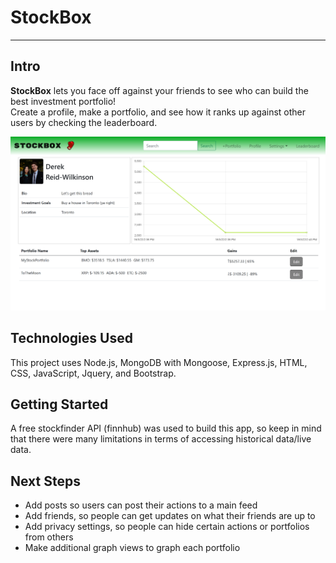 # StockBox
---
## Intro

**StockBox**  lets you face off against your friends to see who can build the best investment portfolio!
<br>
Create a profile, make a portfolio, and see how it ranks up against other users by checking the leaderboard.
<br>
<div id='imgBox'>
    <img class='screenshot' src="./public/images/DemoStockbox.png"/>
</div>

## Technologies Used
This project uses Node.js, MongoDB with Mongoose, Express.js, HTML, CSS, JavaScript, Jquery, and Bootstrap. 

## Getting Started
A free stockfinder API (finnhub) was used to build this app, so keep in mind that there were many limitations in terms of accessing historical data/live data.

## Next Steps
- Add posts so users can post their actions to a main feed
- Add friends, so people can get updates on what their friends are up to
- Add privacy settings, so people can hide certain actions or portfolios from others
- Make additional graph views to graph each portfolio
